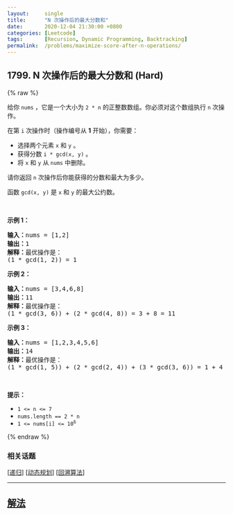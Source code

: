```yaml
---
layout:     single
title:      "N 次操作后的最大分数和"
date:       2020-12-04 21:30:00 +0800
categories: [Leetcode]
tags:       [Recursion, Dynamic Programming, Backtracking]
permalink:  /problems/maximize-score-after-n-operations/
---
```


## 1799. N 次操作后的最大分数和 (Hard)

{% raw %}

<p>给你 <code>nums</code> ，它是一个大小为 <code>2 * n</code> 的正整数数组。你必须对这个数组执行 <code>n</code> 次操作。</p>

<p>在第 <code>i</code> 次操作时（操作编号从 <strong>1</strong> 开始），你需要：</p>

<ul>
	<li>选择两个元素 <code>x</code> 和 <code>y</code> 。</li>
	<li>获得分数 <code>i * gcd(x, y)</code> 。</li>
	<li>将 <code>x</code> 和 <code>y</code> 从 <code>nums</code> 中删除。</li>
</ul>

<p>请你返回 <code>n</code> 次操作后你能获得的分数和最大为多少。</p>

<p>函数 <code>gcd(x, y)</code> 是 <code>x</code> 和 <code>y</code> 的最大公约数。</p>

<p> </p>

<p><strong>示例 1：</strong></p>

<pre><b>输入：</b>nums = [1,2]
<b>输出：</b>1
<b>解释：</b>最优操作是：
(1 * gcd(1, 2)) = 1
</pre>

<p><strong>示例 2：</strong></p>

<pre><b>输入：</b>nums = [3,4,6,8]
<b>输出：</b>11
<b>解释：</b>最优操作是：
(1 * gcd(3, 6)) + (2 * gcd(4, 8)) = 3 + 8 = 11
</pre>

<p><strong>示例 3：</strong></p>

<pre><b>输入：</b>nums = [1,2,3,4,5,6]
<b>输出：</b>14
<b>解释：</b>最优操作是：
(1 * gcd(1, 5)) + (2 * gcd(2, 4)) + (3 * gcd(3, 6)) = 1 + 4 + 9 = 14
</pre>

<p> </p>

<p><strong>提示：</strong></p>

<ul>
	<li><code>1 &lt;= n &lt;= 7</code></li>
	<li><code>nums.length == 2 * n</code></li>
	<li><code>1 &lt;= nums[i] &lt;= 10<sup>6</sup></code></li>
</ul>

{% endraw %}

### 相关话题
  [[递归](https://github.com/openset/leetcode/tree/master/tag/recursion/README.md)]
  [[动态规划](https://github.com/openset/leetcode/tree/master/tag/dynamic-programming/README.md)]
  [[回溯算法](https://github.com/openset/leetcode/tree/master/tag/backtracking/README.md)]

---

## [解法](https://github.com/openset/leetcode/tree/master/problems/maximize-score-after-n-operations)
